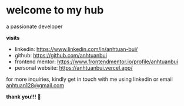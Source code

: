# welcome to my hub

a passionate developer

**visits**
- linkedin: https://www.linkedin.com/in/anhtuan-bui/
- github: https://github.com/anhtuanbui
- frontend mentor: https://www.frontendmentor.io/profile/anhtuanbui
- personal website: https://anhtuanbui.vercel.app/

for more inquiries, kindly get in touch with me using linkedin or email anhtuan128@gmail.com

__thank you!!! 🙏__